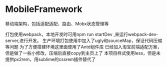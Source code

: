 # MobileFramework
移动端架构，包括适配适配、路由、Mobx状态管理等

打包使用webpack，本地开发时可用npm run startDev ,来运行webpack-dev-server,进行开发。
生产环境打包使用中加入了ugly和sourceMap，保证代码压缩等问题
为了方便搭建环境这里面使用了Antd组件库
已经加入淘宝前端适配方案，但是做了一些小修改，压缩后直接copy到主页上了
本项目样式使用less，但是未提供px2rem，用sublime的cssrem插件替代了
